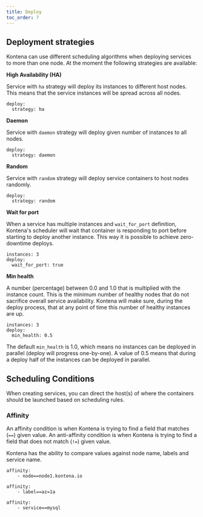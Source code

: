 ```yaml
---
title: Deploy
toc_order: 7
---
```


## Deployment strategies
Kontena can use different scheduling algorithms when deploying services to more than one node. At the moment the following strategies are available:

**High Availability (HA)**

Service with `ha` strategy will deploy its instances to different host nodes. This means that the service instances will be spread across all nodes.

```
deploy:
  strategy: ha
```

**Daemon**

Service with `daemon` strategy will deploy given number of instances to all nodes.

```
deploy:
  strategy: daemon
```

**Random**

Service with `random` strategy will deploy service containers to host nodes randomly.

```
deploy:
  strategy: random
```

**Wait for port**

When a service has multiple instances and `wait_for_port` definition, Kontena's scheduler will wait that container is responding to port before starting to deploy another instance. This way it is possible to achieve zero-downtime deploys.

```
instances: 3
deploy:
  wait_for_port: true
```

**Min health**

A number (percentage) between 0.0 and 1.0 that is multiplied with the instance count. This is the minimum number of healthy nodes that do not sacrifice overall service availability. Kontena will make sure, during the deploy process, that at any point of time this number of healthy instances are up.

```
instances: 3
deploy:
  min_health: 0.5
```

The default `min_health` is 1.0, which means no instances can be deployed in parallel (deploy will progress one-by-one). A value of 0.5 means that during a deploy half of the instances can be deployed in parallel.


## Scheduling Conditions
When creating services, you can direct the host(s) of where the containers should be launched based on scheduling rules.

### Affinity
An affinity condition is when Kontena is trying to find a field that matches (`==`) given value. An anti-affinity condition is when Kontena is trying to find a field that does not match (`!=`) given value.

Kontena has the ability to compare values against node name, labels and service name.

```
affinity:
    - node==node1.kontena.io
```

```
affinity:
    - label==az=1a
```

```
affinity:
    - service==mysql
```
